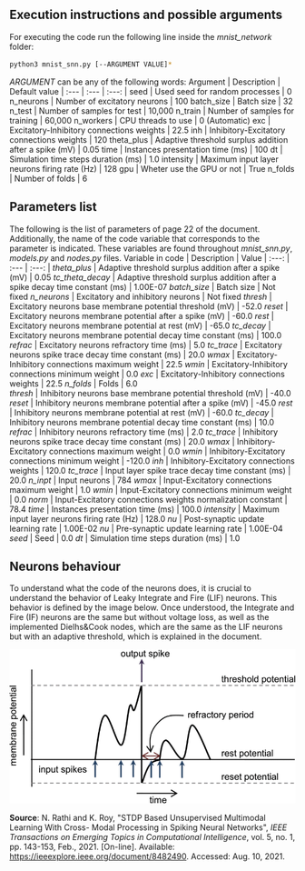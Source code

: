 
## Execution instructions and possible arguments
For executing the code run the following line inside the *mnist_network* folder:
```bash
python3 mnist_snn.py [--ARGUMENT VALUE]*
```
*ARGUMENT* can be any of the following words:
Argument | Description | Default value |
:---     | :---        | :---:         |
seed | Used seed for random processes | 0
n_neurons | Number of excitatory neurons | 100
batch_size | Batch size | 32
n_test | Number of samples for test | 10,000 
n_train | Number of samples for training | 60,000 
n_workers | CPU threads to use | 0 (Automatic)
exc | Excitatory-Inhibitory connections weights | 22.5
inh | Inhibitory-Excitatory connections weights | 120
theta_plus | Adaptive threshold surplus addition after a spike (mV) | 0.05
time | Instances presentation time (ms) | 100
dt | Simulation time steps duration (ms) | 1.0
intensity | Maximum input layer neurons firing rate (Hz) | 128
gpu | Wheter use the GPU or not | True
n_folds | Number of folds | 6

## Parameters list
The following is the list of parameters of page 22 of the document. Additionally, the name of the code variable that corresponds to the parameter is indicated. These variables are found throughout *mnist_snn.py*, *models.py* and *nodes.py* files.
Variable in code | Description | Value |
:---:            | :---        | :---: |
*theta_plus* | Adaptive threshold surplus addition after a spike (mV) | 0.05 
*tc_theta_decay* | Adaptive threshold surplus addition after a spike decay time constant (ms) | 1.00E-07 
*batch_size* | Batch size | Not fixed 
*n_neurons* | Excitatory and inhibitory neurons | Not fixed 
*thresh* | Excitatory neurons base membrane potential threshold (mV) | -52.0 
*reset* | Excitatory neurons membrane potential after a spike (mV) | -60.0 
*rest* | Excitatory neurons membrane potential at rest (mV) | -65.0 
*tc_decay* | Excitatory neurons membrane potential decay time constant (ms) | 100.0 
*refrac* | Excitatory neurons refractory time (ms)  | 5.0 
*tc_trace* | Excitatory neurons spike trace decay time constant (ms) | 20.0 
*wmax* | Excitatory-Inhibitory connections maximum weight | 22.5 
*wmin* | Excitatory-Inhibitory connections minimum weight | 0.0 
*exc* | Excitatory-Inhibitory connections weights | 22.5 
*n_folds* | Folds | 6.0  
*thresh* | Inhibitory neurons base membrane potential threshold (mV) | -40.0 
*reset* | Inhibitory neurons membrane potential after a spike (mV) | -45.0 
*rest* | Inhibitory neurons membrane potential at rest (mV) | -60.0 
*tc_decay* | Inhibitory neurons membrane potential decay time constant (ms) | 10.0 
*refrac* | Inhibitory neurons refractory time (ms)  | 2.0 
*tc_trace* | Inhibitory neurons spike trace decay time constant (ms) | 20.0 
*wmax* | Inhibitory-Excitatory connections maximum weight | 0.0 
*wmin* | Inhibitory-Excitatory connections minimum weight | -120.0 
*inh* | Inhibitory-Excitatory connections weights | 120.0 
*tc_trace* | Input layer spike trace decay time constant (ms) | 20.0 
*n_inpt* | Input neurons | 784 
*wmax* | Input-Excitatory connections maximum weight | 1.0 
*wmin* | Input-Excitatory connections minimum weight | 0.0 
*norm* | Input-Excitatory connections weights normalization constant | 78.4 
*time* | Instances presentation time (ms) | 100.0 
*intensity* | Maximum input layer neurons firing rate (Hz) | 128.0 
*nu* | Post-synaptic update learning rate | 1.00E-02 
*nu* | Pre-synaptic update learning rate | 1.00E-04 
*seed* | Seed | 0.0 
*dt* | Simulation time steps duration (ms) | 1.0 

## Neurons behaviour
To understand what the code of the neurons does, it is crucial to understand the behavior of Leaky Integrate and Fire (LIF) neurons. This behavior is defined by the image below. Once understood, the Integrate and Fire (IF) neurons are the same but without voltage loss, as well as the implemented Dielhs&Cook nodes, which are the same as the LIF neurons but with an adaptive threshold, which is explained in the document.

![LIF neurons behaviour](./lif_neurons_behaviour.gif)

**Source**: N. Rathi and K. Roy, "STDP Based Unsupervised Multimodal Learning With Cross-
Modal Processing in Spiking Neural Networks", *IEEE Transactions on Emerging Topics in Computational Intelligence*, vol. 5, no. 1, pp. 143-153, Feb., 2021. [On-line]. Available: https://ieeexplore.ieee.org/document/8482490. Accessed: Aug. 10, 2021.
